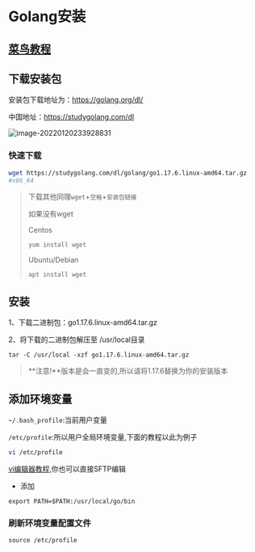 # Golang安装

## [菜鸟教程](https://www.runoob.com/go/go-environment.html)

## 下载安装包

安装包下载地址为：https://golang.org/dl/

中国地址：https://studygolang.com/dl

![image-20220120233928831](https://img.goojoe.cc/2022/01/20/gp2lNDJj.png)

### 快速下载

```bash
wget https://studygolang.com/dl/golang/go1.17.6.linux-amd64.tar.gz
#x86_64
```

> 下载其他同理`wget`+`空格`+`安装包链接`
>
> 如果没有wget
>
> Centos
>
> `yum install wget`
>
> Ubuntu/Debian
>
> `apt install wget`

## 安装

1、下载二进制包：go1.17.6.linux-amd64.tar.gz

2、将下载的二进制包解压至 /usr/local目录

```
tar -C /usr/local -xzf go1.17.6.linux-amd64.tar.gz
```

> **注意!**版本是会一直变的,所以请将1.17.6替换为你的安装版本

## 添加环境变量

`~/.bash_profile`:当前用户变量

`/etc/profile`:所以用户全局环境变量,下面的教程以此为例子

```bash
vi /etc/profile
```

[vi编辑器教程](https://www.runoob.com/linux/linux-vim.html),你也可以直接SFTP编辑

- 添加

```profile
export PATH=$PATH:/usr/local/go/bin
```

### 刷新环境变量配置文件

```
source /etc/profile
```



